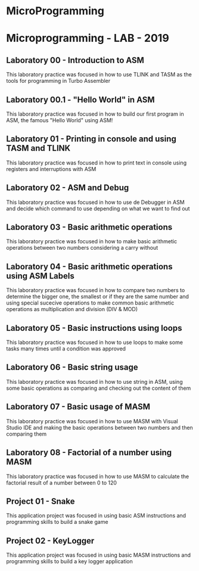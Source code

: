 # MicroProgramming
# Microprogramming - LAB - 2019

## Laboratory 00 - Introduction to ASM
This laboratory practice was focused in how to use TLINK and TASM
as the tools for programming in Turbo Assembler
## Laboratory 00.1 - "Hello World" in ASM
This laboratory practice was focused in how to build our first program
in ASM, the famous "Hello World" using ASM!
## Laboratory 01 - Printing in console and using TASM and TLINK
This laboratory practice was focused in how to print text in console
using registers and interruptions with ASM
## Laboratory 02 - ASM and Debug
This laboratory practice was focused in how to use de Debugger in ASM
and decide which command to use depending on what we want to find out
## Laboratory 03 - Basic arithmetic operations
This laboratory practice was focused in how to make basic arithmetic operations
between two numbers considering a carry without 
## Laboratory 04 - Basic arithmetic operations using ASM Labels
This laboratory practice was focused in how to compare two numbers to determine
the bigger one, the smallest or if they are the same number and using special sucecive operations
to make common basic arithmetic operations as multiplication and division (DIV & MOD)
## Laboratory 05 - Basic instructions using loops
This laboratory practice was focused in how to use loops to make some tasks many times until a condition was
approved
## Laboratory 06 - Basic string usage
This laboratory practice was focused in how to use string in ASM, using some basic operations as
comparing and checking out the content of them
## Laboratory 07 - Basic usage of MASM
This laboratory practice was focused in how to use MASM with Visual Studio IDE and making
the basic operations between two numbers and then comparing them
## Laboratory 08 - Factorial of a number using MASM
This laboratory practice was focused in how to use MASM to calculate the factorial result
of a number between 0 to 120
## Project 01 - Snake
This application project was focused in using basic ASM instructions and programming skills to build a snake game
## Project 02 - KeyLogger
This application project was focused in using basic MASM instructions and programming skills to build a key logger application